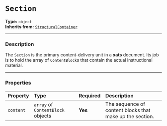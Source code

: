 # `Section`

**Type:** `object`  
**Inherits from:** [`StructuralContainer`](./StructuralContainer.md)

---

### Description

The `Section` is the primary content-delivery unit in a **xats** document. Its job is to hold the array of `ContentBlock`s that contain the actual instructional material.

---

### Properties

| Property | Type | Required | Description |
| :--- | :--- | :--- | :--- |
| `content` | `array` of `ContentBlock` objects | **Yes** | The sequence of content blocks that make up the section. |